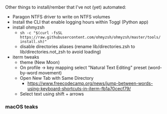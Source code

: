 Other things to install/rember that I've not (yet) automated:

-   Paragon NTFS driver to write on NTFS volumes
-   Install the CLI that enable logging hours within Toggl (Python app)
-   install ohmyzsh
    -   `sh -c "$(curl -fsSL https://raw.githubusercontent.com/ohmyzsh/ohmyzsh/master/tools/install.sh)"`
    - disable directories aliases (rename lib/directories.zsh to lib/directories.not_zsh to avoid loading)
- iterm tweaks
    - theme (New Moon)
    - On profile -> key mapping select "Natural Text Editing" preset (word-by-word movement)
    - Open New Tab with Same Directory
        - https://www.freecodecamp.org/news/jump-between-words-using-keyboard-shortcuts-in-iterm-fb1a70cecf79/
    - Select text using shift + arrows

### macOS teaks    

